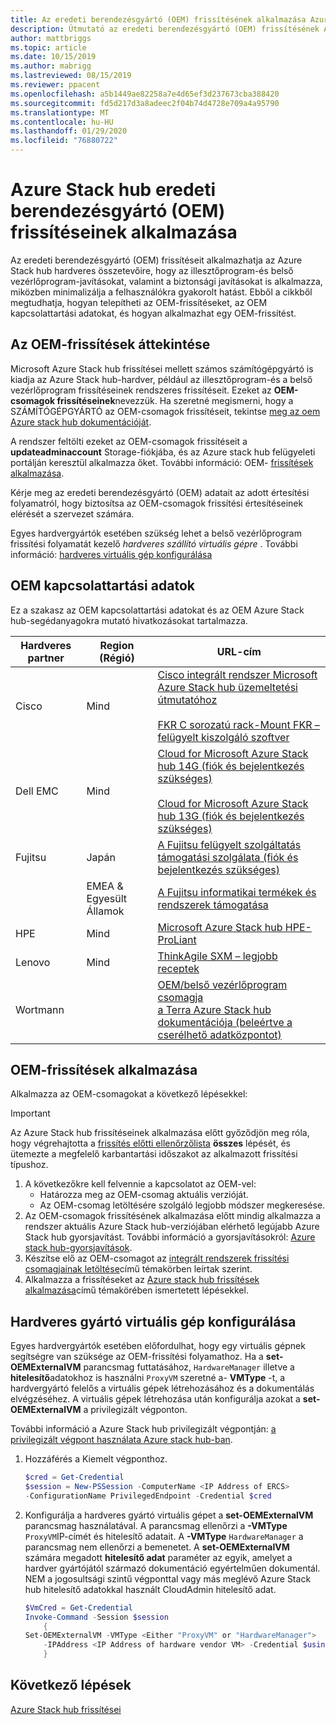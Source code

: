 ```yaml
---
title: Az eredeti berendezésgyártó (OEM) frissítésének alkalmazása Azure Stack hubhoz
description: Útmutató az eredeti berendezésgyártó (OEM) frissítésének Azure Stack hub-ra való alkalmazásához.
author: mattbriggs
ms.topic: article
ms.date: 10/15/2019
ms.author: mabrigg
ms.lastreviewed: 08/15/2019
ms.reviewer: ppacent
ms.openlocfilehash: a5b1449ae82258a7e4d65ef3d237673cba388420
ms.sourcegitcommit: fd5d217d3a8adeec2f04b74d4728e709a4a95790
ms.translationtype: MT
ms.contentlocale: hu-HU
ms.lasthandoff: 01/29/2020
ms.locfileid: "76880722"
---
```

# <a name="apply-azure-stack-hub-original-equipment-manufacturer-oem-updates"></a>Azure Stack hub eredeti berendezésgyártó (OEM) frissítéseinek alkalmazása

Az eredeti berendezésgyártó (OEM) frissítéseit alkalmazhatja az Azure Stack hub hardveres összetevőire, hogy az illesztőprogram-és belső vezérlőprogram-javításokat, valamint a biztonsági javításokat is alkalmazza, miközben minimalizálja a felhasználókra gyakorolt hatást. Ebből a cikkből megtudhatja, hogyan telepítheti az OEM-frissítéseket, az OEM kapcsolattartási adatokat, és hogyan alkalmazhat egy OEM-frissítést.

## <a name="overview-of-oem-updates"></a>Az OEM-frissítések áttekintése

Microsoft Azure Stack hub frissítései mellett számos számítógépgyártó is kiadja az Azure Stack hub-hardver, például az illesztőprogram-és a belső vezérlőprogram frissítéseinek rendszeres frissítéseit. Ezeket az **OEM-csomagok frissítéseinek**nevezzük. Ha szeretné megismerni, hogy a SZÁMÍTÓGÉPGYÁRTÓ az OEM-csomagok frissítéseit, tekintse [meg az oem Azure stack hub dokumentációját](#oem-contact-information).

A rendszer feltölti ezeket az OEM-csomagok frissítéseit a **updateadminaccount** Storage-fiókjába, és az Azure stack hub felügyeleti portálján keresztül alkalmazza őket. További információ: OEM- [frissítések alkalmazása](#apply-oem-updates).

Kérje meg az eredeti berendezésgyártó (OEM) adatait az adott értesítési folyamatról, hogy biztosítsa az OEM-csomagok frissítési értesítéseinek elérését a szervezet számára.

Egyes hardvergyártók esetében szükség lehet a belső vezérlőprogram frissítési folyamatát kezelő *hardveres szállító virtuális gépre* . További információ: [hardveres virtuális gép konfigurálása](#configure-hardware-vendor-vm)

## <a name="oem-contact-information"></a>OEM kapcsolattartási adatok 

Ez a szakasz az OEM kapcsolattartási adatokat és az OEM Azure Stack hub-segédanyagokra mutató hivatkozásokat tartalmazza.

| Hardveres partner | Region (Régió) | URL-cím |
|------------------|--------|-------------------------------------------------------------------------------------------------------------------------------------------------------------------------------------------------------------------------------------------------------------------------------------------------------------------------------------------|
| Cisco | Mind | [Cisco integrált rendszer Microsoft Azure Stack hub üzemeltetési útmutatóhoz](https://aka.ms/aa708e2)<br><br>[FKR C sorozatú rack-Mount FKR – felügyelt kiszolgáló szoftver](https://aka.ms/aa700rq) |
| Dell EMC | Mind | [Cloud for Microsoft Azure Stack hub 14G (fiók és bejelentkezés szükséges)](https://support.emc.com/downloads/44615_Cloud-for-Microsoft-Azure-Stack-14G)<br><br>[Cloud for Microsoft Azure Stack hub 13G (fiók és bejelentkezés szükséges)](https://support.emc.com/downloads/42238_Cloud-for-Microsoft-Azure-Stack-13G) |
| Fujitsu | Japán | [A Fujitsu felügyelt szolgáltatás támogatási szolgálata (fiók és bejelentkezés szükséges)](https://eservice.fujitsu.com/supportdesk-web/) |
|  | EMEA & Egyesült Államok | [A Fujitsu informatikai termékek és rendszerek támogatása](https://support.ts.fujitsu.com/IndexContact.asp?lng=COM&ln=no&LC=del) |
| HPE | Mind | [Microsoft Azure Stack hub HPE-ProLiant](http://www.hpe.com/info/MASupdates) |
| Lenovo | Mind | [ThinkAgile SXM – legjobb receptek](https://datacentersupport.lenovo.com/us/en/solutions/ht505122)
| Wortmann |  | [OEM/belső vezérlőprogram csomagja](https://aka.ms/AA6z600)<br>[a Terra Azure Stack hub dokumentációja (beleértve a cserélhető adatközpontot)](https://aka.ms/aa6zktc)

## <a name="apply-oem-updates"></a>OEM-frissítések alkalmazása

Alkalmazza az OEM-csomagokat a következő lépésekkel:

> [!IMPORTANT]
> Az Azure Stack hub frissítéseinek alkalmazása előtt győződjön meg róla, hogy végrehajtotta a [frissítés előtti ellenőrzőlista](release-notes-checklist.md) **összes** lépését, és ütemezte a megfelelő karbantartási időszakot az alkalmazott frissítési típushoz.

1. A következőkre kell felvennie a kapcsolatot az OEM-vel:
      - Határozza meg az OEM-csomag aktuális verzióját.  
      - Az OEM-csomag letöltésére szolgáló legjobb módszer megkeresése.  
2. Az OEM-csomagok frissítésének alkalmazása előtt mindig alkalmazza a rendszer aktuális Azure Stack hub-verziójában elérhető legújabb Azure Stack hub gyorsjavítást. További információ a gyorsjavításokról: [Azure stack hub-gyorsjavítások](azure-stack-servicing-policy.md).
3. Készítse elő az OEM-csomagot az [integrált rendszerek frissítési csomagjainak letöltése](azure-stack-servicing-policy.md)című témakörben leírtak szerint.
4. Alkalmazza a frissítéseket az [Azure stack hub frissítések alkalmazása](azure-stack-apply-updates.md)című témakörében ismertetett lépésekkel.

## <a name="configure-hardware-vendor-vm"></a>Hardveres gyártó virtuális gép konfigurálása

Egyes hardvergyártók esetében előfordulhat, hogy egy virtuális gépnek segítségre van szüksége az OEM-frissítési folyamathoz. Ha a **set-OEMExternalVM** parancsmag futtatásához, `HardwareManager` illetve a **hitelesítő**adatokhoz is használni `ProxyVM` szeretné a- **VMType** -t, a hardvergyártó felelős a virtuális gépek létrehozásához és a dokumentálás elvégzéséhez. A virtuális gépek létrehozása után konfigurálja azokat a **set-OEMExternalVM** a privilegizált végponton.

További információ a Azure Stack hub privilegizált végpontján: [a privilegizált végpont használata Azure stack hub-ban](azure-stack-privileged-endpoint.md).

1.  Hozzáférés a Kiemelt végponthoz.

    ```powershell  
    $cred = Get-Credential
    $session = New-PSSession -ComputerName <IP Address of ERCS>
    -ConfigurationName PrivilegedEndpoint -Credential $cred
    ```

2. Konfigurálja a hardveres gyártó virtuális gépet a **set-OEMExternalVM** parancsmag használatával. A parancsmag ellenőrzi a **-VMType** `ProxyVM`IP-címét és hitelesítő adatait. A **-VMType** `HardwareManager` a parancsmag nem ellenőrzi a bemenetet. A **set-OEMExternalVM** számára megadott **hitelesítő adat** paraméter az egyik, amelyet a hardver gyártójától származó dokumentáció egyértelműen dokumentál.  NEM a jogosultsági szintű végponttal vagy más meglévő Azure Stack hub hitelesítő adatokkal használt CloudAdmin hitelesítő adat.

    ```powershell  
    $VmCred = Get-Credential
    Invoke-Command -Session $session
        { 
    Set-OEMExternalVM -VMType <Either "ProxyVM" or "HardwareManager">
        -IPAddress <IP Address of hardware vendor VM> -Credential $using:VmCred
        }
    ```

## <a name="next-steps"></a>Következő lépések

[Azure Stack hub frissítései](azure-stack-updates.md)

